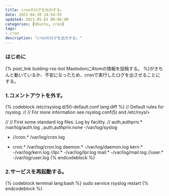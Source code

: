 ```yaml
---
title: cronのログを出力する。
date: 2021-04-30 14:54:55
updated: 2021-05-02 00:06:00
categories: [Ubuntu, cron]
tags:
- cron
description: "cronのログを出力する。"
---
```

### はじめに
{% post_link bulding-rss-bot MastodonにAtomの情報を投稿する。 %}がきちんと動いているか、不安になったため、cronで実行したログを出させることにする。

### 1.コメントアウトを外す。
{% codeblock /etc/rsyslog.d/50-default.conf lang:diff %}
//  Default rules for rsyslog.
//
//                       For more information see rsyslog.conf(5) and /etc/rsysl>

//
// First some standard log files.  Log by facility.
//
auth,authpriv.*                 /var/log/auth.log
*.*;auth,authpriv.none          -/var/log/syslog
- //cron.*                          /var/log/cron.log
+ cron.*                          /var/log/cron.log 
daemon.*                        -/var/log/daemon.log
kern.*                          -/var/log/kern.log
//lpr.*                          -/var/log/lpr.log
mail.*                          -/var/log/mail.log
//user.*                         -/var/log/user.log
{% endcodeblock %}

### 2.サービスを再起動する。
{% codeblock terminal lang:bash %}
sudo service rsyslog restart
{% endcodeblock %}